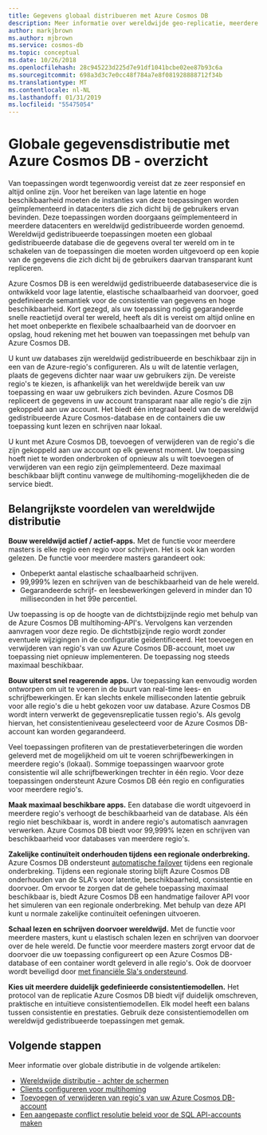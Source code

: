 ```yaml
---
title: Gegevens globaal distribueren met Azure Cosmos DB
description: Meer informatie over wereldwijde geo-replicatie, meerdere masters, failover en gegevens herstellen met behulp van de globale databases van Azure Cosmos DB, een wereldwijd gedistribueerde, multi-model databaseservice.
author: markjbrown
ms.author: mjbrown
ms.service: cosmos-db
ms.topic: conceptual
ms.date: 10/26/2018
ms.openlocfilehash: 28c945223d225d7e91df1041bcbe02ee87b93c6a
ms.sourcegitcommit: 698a3d3c7e0cc48f784a7e8f081928888712f34b
ms.translationtype: MT
ms.contentlocale: nl-NL
ms.lasthandoff: 01/31/2019
ms.locfileid: "55475054"
---
```

# <a name="global-data-distribution-with-azure-cosmos-db---overview"></a>Globale gegevensdistributie met Azure Cosmos DB - overzicht

Van toepassingen wordt tegenwoordig vereist dat ze zeer responsief en altijd online zijn. Voor het bereiken van lage latentie en hoge beschikbaarheid moeten de instanties van deze toepassingen worden geïmplementeerd in datacenters die zich dicht bij de gebruikers ervan bevinden. Deze toepassingen worden doorgaans geïmplementeerd in meerdere datacenters en wereldwijd gedistribueerde worden genoemd. Wereldwijd gedistribueerde toepassingen moeten een globaal gedistribueerde database die de gegevens overal ter wereld om in te schakelen van de toepassingen die moeten worden uitgevoerd op een kopie van de gegevens die zich dicht bij de gebruikers daarvan transparant kunt repliceren. 

Azure Cosmos DB is een wereldwijd gedistribueerde databaseservice die is ontwikkeld voor lage latentie, elastische schaalbaarheid van doorvoer, goed gedefinieerde semantiek voor de consistentie van gegevens en hoge beschikbaarheid. Kort gezegd, als uw toepassing nodig gegarandeerde snelle reactietijd overal ter wereld, heeft als dit is vereist om altijd online en het moet onbeperkte en flexibele schaalbaarheid van de doorvoer en opslag, houd rekening met het bouwen van toepassingen met behulp van Azure Cosmos DB.

U kunt uw databases zijn wereldwijd gedistribueerde en beschikbaar zijn in een van de Azure-regio's configureren. Als u wilt de latentie verlagen, plaats de gegevens dichter naar waar uw gebruikers zijn. De vereiste regio's te kiezen, is afhankelijk van het wereldwijde bereik van uw toepassing en waar uw gebruikers zich bevinden. Azure Cosmos DB repliceert de gegevens in uw account transparant naar alle regio's die zijn gekoppeld aan uw account. Het biedt één integraal beeld van de wereldwijd gedistribueerde Azure Cosmos-database en de containers die uw toepassing kunt lezen en schrijven naar lokaal. 

U kunt met Azure Cosmos DB, toevoegen of verwijderen van de regio's die zijn gekoppeld aan uw account op elk gewenst moment. Uw toepassing hoeft niet te worden onderbroken of opnieuw als u wilt toevoegen of verwijderen van een regio zijn geïmplementeerd. Deze maximaal beschikbaar blijft continu vanwege de multihoming-mogelijkheden die de service biedt.

## <a name="key-benefits-of-global-distribution"></a>Belangrijkste voordelen van wereldwijde distributie

**Bouw wereldwijd actief / actief-apps.** Met de functie voor meerdere masters is elke regio een regio voor schrijven. Het is ook kan worden gelezen. De functie voor meerdere masters garandeert ook:

- Onbeperkt aantal elastische schaalbaarheid schrijven. 
- 99,999% lezen en schrijven van de beschikbaarheid van de hele wereld.
- Gegarandeerde schrijf- en leesbewerkingen geleverd in minder dan 10 milliseconden in het 99e percentiel.

Uw toepassing is op de hoogte van de dichtstbijzijnde regio met behulp van de Azure Cosmos DB multihoming-API's. Vervolgens kan verzenden aanvragen voor deze regio. De dichtstbijzijnde regio wordt zonder eventuele wijzigingen in de configuratie geïdentificeerd. Het toevoegen en verwijderen van regio's van uw Azure Cosmos DB-account, moet uw toepassing niet opnieuw implementeren. De toepassing nog steeds maximaal beschikbaar.

**Bouw uiterst snel reagerende apps.** Uw toepassing kan eenvoudig worden ontworpen om uit te voeren in de buurt van real-time lees- en schrijfbewerkingen. Er kan slechts enkele milliseconden latentie gebruik voor alle regio's die u hebt gekozen voor uw database. Azure Cosmos DB wordt intern verwerkt de gegevensreplicatie tussen regio's. Als gevolg hiervan, het consistentieniveau geselecteerd voor de Azure Cosmos DB-account kan worden gegarandeerd.

Veel toepassingen profiteren van de prestatieverbeteringen die worden geleverd met de mogelijkheid om uit te voeren schrijfbewerkingen in meerdere regio's (lokaal). Sommige toepassingen waarvoor grote consistentie wil alle schrijfbewerkingen trechter in één regio. Voor deze toepassingen ondersteunt Azure Cosmos DB één regio en configuraties voor meerdere regio's.

**Maak maximaal beschikbare apps.** Een database die wordt uitgevoerd in meerdere regio's verhoogt de beschikbaarheid van de database. Als één regio niet beschikbaar is, wordt in andere regio's automatisch aanvragen verwerken. Azure Cosmos DB biedt voor 99,999% lezen en schrijven van beschikbaarheid voor databases van meerdere regio's.

**Zakelijke continuïteit onderhouden tijdens een regionale onderbreking.** Azure Cosmos DB ondersteunt [automatische failover](how-to-manage-database-account.md#automatic-failover) tijdens een regionale onderbreking. Tijdens een regionale storing blijft Azure Cosmos DB onderhouden van de SLA's voor latentie, beschikbaarheid, consistentie en doorvoer. Om ervoor te zorgen dat de gehele toepassing maximaal beschikbaar is, biedt Azure Cosmos DB een handmatige failover API voor het simuleren van een regionale onderbreking. Met behulp van deze API kunt u normale zakelijke continuïteit oefeningen uitvoeren.

**Schaal lezen en schrijven doorvoer wereldwijd.** Met de functie voor meerdere masters, kunt u elastisch schalen lezen en schrijven van doorvoer over de hele wereld. De functie voor meerdere masters zorgt ervoor dat de doorvoer die uw toepassing configureert op een Azure Cosmos DB-database of een container wordt geleverd in alle regio's. Ook de doorvoer wordt beveiligd door [met financiële Sla's ondersteund](https://aka.ms/acdbsla).

**Kies uit meerdere duidelijk gedefinieerde consistentiemodellen.** Het protocol van de replicatie Azure Cosmos DB biedt vijf duidelijk omschreven, praktische en intuïtieve consistentiemodellen. Elk model heeft een balans tussen consistentie en prestaties. Gebruik deze consistentiemodellen om wereldwijd gedistribueerde toepassingen met gemak.

## <a id="Next Steps"></a>Volgende stappen

Meer informatie over globale distributie in de volgende artikelen:

* [Wereldwijde distributie - achter de schermen](global-dist-under-the-hood.md)
* [Clients configureren voor multihoming](how-to-manage-database-account.md#configure-clients-for-multi-homing)
* [Toevoegen of verwijderen van regio's van uw Azure Cosmos DB-account](how-to-manage-database-account.md#addremove-regions-from-your-database-account)
* [Een aangepaste conflict resolutie beleid voor de SQL API-accounts maken](how-to-manage-conflicts.md#create-a-custom-conflict-resolution-policy)